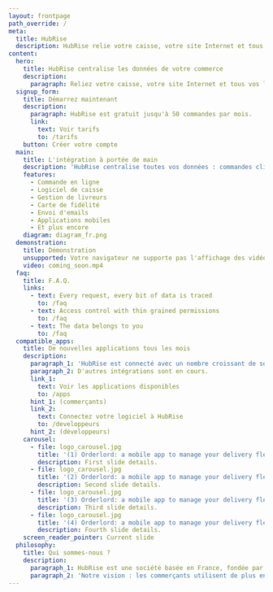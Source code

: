 ```yaml
---
layout: frontpage
path_override: /
meta:
  title: HubRise
  description: HubRise relie votre caisse, votre site Internet et tous vos logiciels.
content:
  hero:
    title: HubRise centralise les données de votre commerce
    description:
      paragraph: Reliez votre caisse, votre site Internet et tous vos logiciels.
  signup_form:
    title: Démarrez maintenant
    description:
      paragraph: HubRise est gratuit jusqu'à 50 commandes par mois.
      link:
        text: Voir tarifs
        to: /tarifs
    button: Créer votre compte
  main:
    title: L'intégration à portée de main
    description: 'HubRise centralise toutes vos données : commandes clients produits... Les applications raccordées à HubRise peuvent instantanément échanger ces données entre elles.'
    features:
      - Commande en ligne
      - Logiciel de caisse
      - Gestion de livreurs
      - Carte de fidélité
      - Envoi d'emails
      - Applications mobiles
      - Et plus encore
    diagram: diagram_fr.png
  demonstration:
    title: Démonstration
    unsupported: Votre navigateur ne supporte pas l'affichage des vidéos HTML5.
    video: coming_soon.mp4
  faq:
    title: F.A.Q.
    links:
      - text: Every request, every bit of data is traced
        to: /faq
      - text: Access control with thin grained permissions
        to: /faq
      - text: The data belongs to you
        to: /faq
  compatible_apps:
    title: De nouvelles applications tous les mois
    description:
      paragraph_1: 'HubRise est connecté avec un nombre croissant de solutions : JDC/Kezia II, Nestor, My Order Box, OrderLord...'
      paragraph_2: D'autres intégrations sont en cours.
      link_1:
        text: Voir les applications disponibles
        to: /apps
      hint_1: (commerçants)
      link_2:
        text: Connectez votre logiciel à HubRise
        to: /developpeurs
      hint_2: (développeurs)
    carousel:
      - file: logo_carousel.jpg
        title: '(1) Orderlord: a mobile app to manage your delivery fleet'
        description: First slide details.
      - file: logo_carousel.jpg
        title: '(2) Orderlord: a mobile app to manage your delivery fleet'
        description: Second slide details.
      - file: logo_carousel.jpg
        title: '(3) Orderlord: a mobile app to manage your delivery fleet'
        description: Third slide details.
      - file: logo_carousel.jpg
        title: '(4) Orderlord: a mobile app to manage your delivery fleet'
        description: Fourth slide details.
    screen_reader_pointer: Current slide
  philosophy:
    title: Qui sommes-nous ?
    description:
      paragraph_1: HubRise est une société basée en France, fondée par des ingénieurs spécialisés dans les logiciels de réservation aérienne, et de commande en ligne pour les restaurants.
      paragraph_2: 'Notre vision : les commerçants utilisent de plus en plus d’applications informatiques pour leur activité, mais celles-ci ne communiquent généralement pas entre elles. HubRise veut offrir une solution universelle permettant à toutes les applications des commerçants de communiquer aisément entre elles.'
---
```

